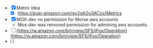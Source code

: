 - [x] Metric idea
	- [x] https://quip-amazon.com/gy2gA2o3ACzx/Metrics
- [x] MOX-dev no permission for Morse aws accounts
	- Mox-dev was removed permission for admining aws accounts.
- [ ] [https://w.amazon.com/bin/view/SFS/iFox/Operation](https://w.amazon.com/bin/view/SFS/iFox/Operation)
- [ ] 